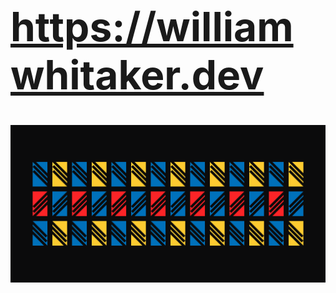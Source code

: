 <h1 style="font-size: 64px; color: #0071bb;"><a href="https://williamwhitaker.dev">https://williamwhitaker.dev</a></h1>

![A colorful pattern of blocks with diagonal stripes.](./ghub.png 'banner')
